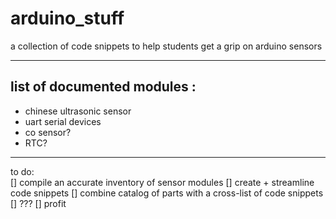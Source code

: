 arduino_stuff
=============

a collection of code snippets to help students get a grip on arduino sensors

----------------------------
list of documented modules :
----------------------------
- chinese ultrasonic sensor 
- uart serial devices
- co sensor?
-  RTC?



----------------------------


to do:  
[] compile an accurate inventory of sensor modules
[] create + streamline code snippets
[] combine catalog of parts with a cross-list of code snippets
[] ???
[] profit
